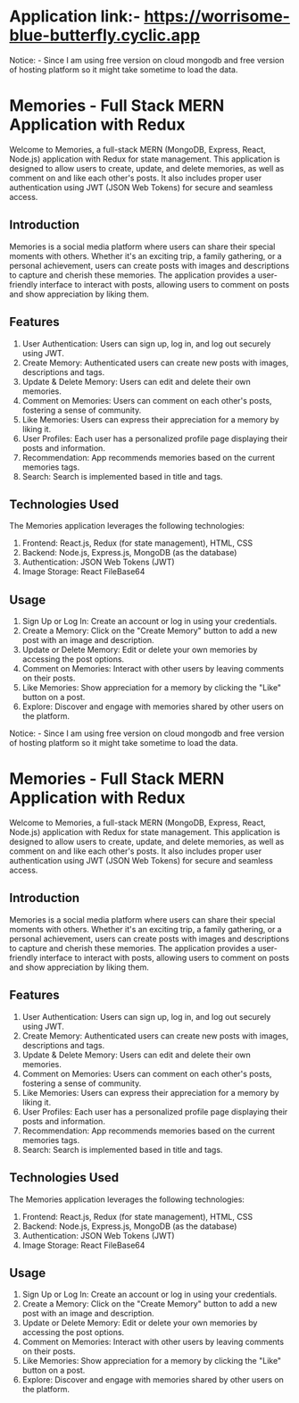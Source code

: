 # Application link:- https://worrisome-blue-butterfly.cyclic.app
Notice: - Since I am using free version on cloud mongodb and free version of hosting platform so it might take sometime to load the data.
# Memories - Full Stack MERN Application with Redux
Welcome to Memories, a full-stack MERN (MongoDB, Express, React, Node.js) application with Redux for state management. This application is designed to allow users to create, update, and delete memories, as well as comment on and like each other's posts. It also includes proper user authentication using JWT (JSON Web Tokens) for secure and seamless access.
## Introduction
Memories is a social media platform where users can share their special moments with others. Whether it's an exciting trip, a family gathering, or a personal achievement, users can create posts with images and descriptions to capture and cherish these memories. The application provides a user-friendly interface to interact with posts, allowing users to comment on posts and show appreciation by liking them.
## Features
1.	User Authentication: Users can sign up, log in, and log out securely using JWT.
2.	Create Memory: Authenticated users can create new posts with images, descriptions and tags.
3.	Update & Delete Memory: Users can edit and delete their own memories.
4.	Comment on Memories: Users can comment on each other's posts, fostering a sense of community.
5.	Like Memories: Users can express their appreciation for a memory by liking it.
6.	User Profiles: Each user has a personalized profile page displaying their posts and information.
7.	Recommendation: App recommends memories based on the current memories tags.
8.	Search: Search is implemented based in title and tags.
## Technologies Used
The Memories application leverages the following technologies:
1.	Frontend: React.js, Redux (for state management), HTML, CSS
2.	Backend: Node.js, Express.js, MongoDB (as the database)
3.	Authentication: JSON Web Tokens (JWT)
4.	Image Storage: React FileBase64
## Usage
1.	Sign Up or Log In: Create an account or log in using your credentials.
2.	Create a Memory: Click on the "Create Memory" button to add a new post with an image and description.
3.	Update or Delete Memory: Edit or delete your own memories by accessing the post options.
4.	Comment on Memories: Interact with other users by leaving comments on their posts.
5.	Like Memories: Show appreciation for a memory by clicking the "Like" button on a post.
6.	Explore: Discover and engage with memories shared by other users on the platform.

Notice: - Since I am using free version on cloud mongodb and free version of hosting platform so it might take sometime to load the data.
# Memories - Full Stack MERN Application with Redux
Welcome to Memories, a full-stack MERN (MongoDB, Express, React, Node.js) application with Redux for state management. This application is designed to allow users to create, update, and delete memories, as well as comment on and like each other's posts. It also includes proper user authentication using JWT (JSON Web Tokens) for secure and seamless access.
## Introduction
Memories is a social media platform where users can share their special moments with others. Whether it's an exciting trip, a family gathering, or a personal achievement, users can create posts with images and descriptions to capture and cherish these memories. The application provides a user-friendly interface to interact with posts, allowing users to comment on posts and show appreciation by liking them.
## Features
1.	User Authentication: Users can sign up, log in, and log out securely using JWT.
2.	Create Memory: Authenticated users can create new posts with images, descriptions and tags.
3.	Update & Delete Memory: Users can edit and delete their own memories.
4.	Comment on Memories: Users can comment on each other's posts, fostering a sense of community.
5.	Like Memories: Users can express their appreciation for a memory by liking it.
6.	User Profiles: Each user has a personalized profile page displaying their posts and information.
7.	Recommendation: App recommends memories based on the current memories tags.
8.	Search: Search is implemented based in title and tags.
## Technologies Used
The Memories application leverages the following technologies:
1.	Frontend: React.js, Redux (for state management), HTML, CSS
2.	Backend: Node.js, Express.js, MongoDB (as the database)
3.	Authentication: JSON Web Tokens (JWT)
4.	Image Storage: React FileBase64
## Usage
1.	Sign Up or Log In: Create an account or log in using your credentials.
2.	Create a Memory: Click on the "Create Memory" button to add a new post with an image and description.
3.	Update or Delete Memory: Edit or delete your own memories by accessing the post options.
4.	Comment on Memories: Interact with other users by leaving comments on their posts.
5.	Like Memories: Show appreciation for a memory by clicking the "Like" button on a post.
6.	Explore: Discover and engage with memories shared by other users on the platform.

